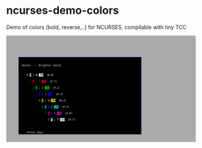# ncurses-demo-colors
Demo of colors (bold, reverse,..) for NCURSES, compilable with tiny TCC



![img](https://raw.githubusercontent.com/spartrekus/ncurses-demo-colors/master/democolor.png)


